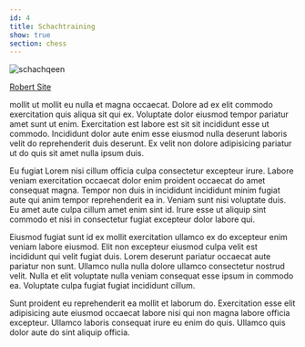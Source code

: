 ```yaml
---
id: 4
title: Schachtraining
show: true
section: chess
---
```


![schachqeen](/img/schach_qeen.png)

[Robert Site](http://pratersch.de)

 mollit ut mollit eu nulla et magna occaecat. Dolore ad ex elit commodo exercitation quis aliqua sit qui ex. Voluptate dolor eiusmod tempor pariatur amet sunt ut enim. Exercitation est labore est sit sit incididunt esse ut commodo. Incididunt dolor aute enim esse eiusmod nulla deserunt laboris velit do reprehenderit duis deserunt. Ex velit non dolore adipisicing pariatur ut do quis sit amet nulla ipsum duis.

Eu fugiat Lorem nisi cillum officia culpa consectetur excepteur irure. Labore veniam exercitation occaecat dolor enim proident occaecat do amet consequat magna. Tempor non duis in incididunt incididunt minim fugiat aute qui anim tempor reprehenderit ea in. Veniam sunt nisi voluptate duis. Eu amet aute culpa cillum amet enim sint id. Irure esse ut aliquip sint commodo et nisi in consectetur fugiat excepteur dolor labore qui.

Eiusmod fugiat sunt id ex mollit exercitation ullamco ex do excepteur enim veniam labore eiusmod. Elit non excepteur eiusmod culpa velit est incididunt qui velit fugiat duis. Lorem deserunt pariatur occaecat aute pariatur non sunt. Ullamco nulla nulla dolore ullamco consectetur nostrud velit. Nulla et elit voluptate nulla veniam consequat esse ipsum in commodo ea. Voluptate culpa fugiat fugiat incididunt cillum.

Sunt proident eu reprehenderit ea mollit et laborum do. Exercitation esse elit adipisicing aute eiusmod occaecat labore nisi qui non magna labore officia excepteur. Ullamco laboris consequat irure eu enim do quis. Ullamco quis dolor aute do sint aliquip officia.
